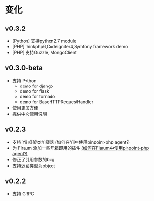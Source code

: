 # 变化

## v0.3.2
* [Python] 支持python2.7 module 
* [PHP] thinkphp6,Codeigniter4,Symfony framework demo
* [PHP] 支持Guzzle, MongoClient 

## v0.3.0-beta

- 支持 Python
  - demo for django
  - demo for flask
  - demo for tornado
  - demo for BaseHTTPRequestHandler
- 使用更加方便
- 提供中文使用说明

## v0.2.3 

- 支持 Yii 框架类加载器 [(如何在Yii中使用pinpoint-php agent?)](Example/PHP/demo/yii-demo/Readme-CN.md)
- 为 Flraum 添加一些开箱即用的插件 [ (如何在Flarum中使用pinpoint-php agent?)](Example/PHP/demo/Flarum-demo/Readme-CN.md)
- 修正了引用参数的bug
- 支持返回类型为object

## v0.2.2

- 支持 GRPC
